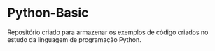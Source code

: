 # Python-Basic
Repositório criado para armazenar os exemplos de código criados no estudo da linguagem de programação Python.
